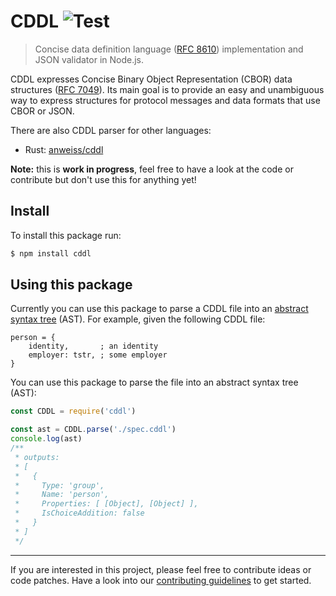 CDDL ![Test](https://github.com/christian-bromann/cddl/workflows/Test/badge.svg?branch=master)
====

> Concise data definition language ([RFC 8610](https://tools.ietf.org/html/rfc8610)) implementation and JSON validator in Node.js.

CDDL expresses Concise Binary Object Representation (CBOR) data structures ([RFC 7049](https://tools.ietf.org/html/rfc7049)). Its main goal is to provide an easy and unambiguous way to express structures for protocol messages and data formats that use CBOR or JSON.

There are also CDDL parser for other languages:
- Rust: [anweiss/cddl](https://github.com/anweiss/cddl)

__Note:__ this is __work in progress__, feel free to have a look at the code or contribute but don't use this for anything yet!

## Install

To install this package run:

```sh
$ npm install cddl
```

## Using this package

Currently you can use this package to parse a CDDL file into an [abstract syntax tree](https://en.wikipedia.org/wiki/Abstract_syntax_tree) (AST). For example, given the following CDDL file:

```cddl
person = {
    identity,       ; an identity
    employer: tstr, ; some employer
}
```

You can use this package to parse the file into an abstract syntax tree (AST):

```js
const CDDL = require('cddl')

const ast = CDDL.parse('./spec.cddl')
console.log(ast)
/**
 * outputs:
 * [
 *   {
 *     Type: 'group',
 *     Name: 'person',
 *     Properties: [ [Object], [Object] ],
 *     IsChoiceAddition: false
 *   }
 * ]
 */
```

---

If you are interested in this project, please feel free to contribute ideas or code patches. Have a look into our [contributing guidelines](https://github.com/christian-bromann/cddl/blob/master/LICENSE) to get started.
